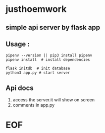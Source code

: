 # justhoemwork 

## simple api server by flask app

## Usage :

```
pipenv --version || pip3 install pipenv
pipenv install  # install dependencies

flask initdb  # init database
python3 app.py # start server 

```

## Api docs

1. access the server.it will show on screen
2. comments in app.py

# EOF

